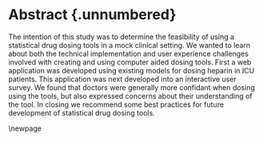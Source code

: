 # Abstract {.unnumbered}

<!-- This is the abstract -->

The intention of this study was to determine the feasibility of using a statistical drug dosing tools in a mock clinical setting. We wanted to learn about both the technical implementation and user experience challenges involved with creating and using computer aided dosing tools. First a web application was developed using existing models for dosing heparin in ICU patients. This application was next developed into an interactive user survey. We found that doctors were generally more confidant when dosing using the tools, but also expressed concerns about their understanding of the tool. In closing we recommend some best practices for future development of statistical drug dosing tools.

\newpage




